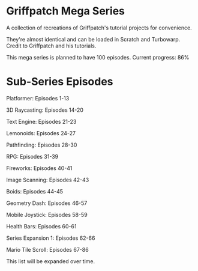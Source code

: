 # Griffpatch Mega Series

A collection of recreations of Griffpatch's tutorial projects for convenience.

They're almost identical and can be loaded in Scratch and Turbowarp. Credit to Griffpatch and his tutorials.

This mega series is planned to have 100 episodes. Current progress: 86%

# Sub-Series Episodes

Platformer: Episodes 1-13

3D Raycasting: Episodes 14-20

Text Engine: Episodes 21-23

Lemonoids: Episodes 24-27

Pathfinding: Episodes 28-30

RPG: Episodes 31-39

Fireworks: Episodes 40-41

Image Scanning: Episodes 42-43

Boids: Episodes 44-45

Geometry Dash: Episodes 46-57

Mobile Joystick: Episodes 58-59

Health Bars: Episodes 60-61

Series Expansion 1: Episodes 62-66

Mario Tile Scroll: Episodes 67-86

This list will be expanded over time.

